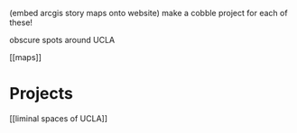 (embed arcgis story maps onto website)
make a cobble project for each of these!

obscure spots around UCLA

[[maps]]

# Projects

[[liminal spaces of UCLA]]